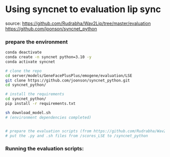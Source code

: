 # Using syncnet to evaluation lip sync
source: 
https://github.com/Rudrabha/Wav2Lip/tree/master/evaluation
https://github.com/joonson/syncnet_python


### prepare the environment
```bash
conda deactivate
conda create -n syncnet python=3.10 -y
conda activate syncnet

# clone the repo
cd server/models/GeneFacePlusPlus/emogene/evaluation/LSE
git clone https://github.com/joonson/syncnet_python.git 
cd syncnet_python/

# install the requirements
cd syncnet_python/
pip install -r requirements.txt

sh download_model.sh
# (environment dependencies completed)


# prepare the evaluation scripts (from https://github.com/Rudrabha/Wav2Lip/tree/master/evaluation)
# put the .py and .sh files from /scores_LSE to /syncnet_python


```

### Running the evaluation scripts:
```bash

```